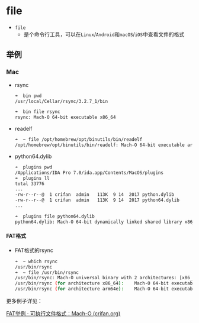 # file

* `file`
  * 是个命令行工具，可以在`Linux`/`Android`和`macOS`/`iOS`中查看文件的格式

## 举例

### Mac

* rsync
  ```bash
  ➜  bin pwd
  /usr/local/Cellar/rsync/3.2.7_1/bin

  ➜  bin file rsync
  rsync: Mach-O 64-bit executable x86_64
  ```
* readelf
  ```bash
  ➜  ~ file /opt/homebrew/opt/binutils/bin/readelf
  /opt/homebrew/opt/binutils/bin/readelf: Mach-O 64-bit executable arm64
  ```
* python64.dylib
  ```bash
  ➜  plugins pwd
  /Applications/IDA Pro 7.0/ida.app/Contents/MacOS/plugins
  ➜  plugins ll
  total 33776
  ...
  -rw-r--r--@  1 crifan  admin   113K  9 14  2017 python.dylib
  -rw-r--r--@  1 crifan  admin   113K  9 14  2017 python64.dylib
  ...

  ➜  plugins file python64.dylib
  python64.dylib: Mach-O 64-bit dynamically linked shared library x86_64
  ```

#### FAT格式

* FAT格式的rsync
  ```bash
  ➜  ~ which rsync
  /usr/bin/rsync
  ➜  ~ file /usr/bin/rsync
  /usr/bin/rsync: Mach-O universal binary with 2 architectures: [x86_64:Mach-O 64-bit executable x86_64] [arm64e:Mach-O 64-bit executable arm64e]
  /usr/bin/rsync (for architecture x86_64):    Mach-O 64-bit executable x86_64
  /usr/bin/rsync (for architecture arm64e):    Mach-O 64-bit executable arm64e
  ```

更多例子详见：

[FAT举例 · 可执行文件格式：Mach-O (crifan.org)](https://book.crifan.org/books/exec_file_format_macho/website/macho_format/fat/examples.html)
